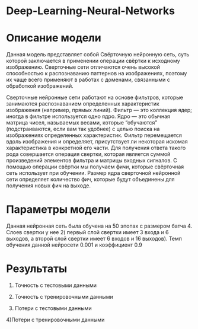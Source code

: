 # Deep-Learning-Neural-Networks
# Описание модели
Данная модель представляет собой Свёрточную нейронную сеть, суть которой заключается в применении операции свёртки к исходному изображению. Сверточные сети отличаются очень высокой способностью к распознаванию паттернов на изображениях, поэтому их чаще всего применяют в работах с доменами, связанными с обработкой изображений.

Сверточные нейронные сети работают на основе фильтров, которые занимаются распознаванием определенных характеристик изображения (например, прямых линий). Фильтр — это коллекция ядер; иногда в фильтре используется одно ядро. Ядро — это обычная матрица чисел, называемых весами, которые “обучаются” (подстраиваются, если вам так удобнее) с целью поиска на изображениях определенных характеристик. Фильтр перемещается вдоль изображения и определяет, присутствует ли некоторая искомая характеристика в конкретной его части. Для получения ответа такого рода совершается операция свертки, которая является суммой произведений элементов фильтра и матрицы входных сигналов. С помощью операции свёртки мы получаем фичи, которые свёрточная сеть использует при обучении. Размер ядра сверточной нейронной сети определяет количество фич, которые будут объединены для получения новых фич на выходе.

# Параметры модели
Данная нейронная сеть была обучена на 50 эпопах с размером батча 4. Слоев свертки у нее 2( первый слой свертки имеет 3 входа и 6 выходов, а второй слой свертки имеет 6 входов и 16 выходов). Темп обучения данной нейросети 0.001 и коэффициент 0.9 
# Результаты 
1) Точность с тестовыми данными 




2) Точность с тренировочными данными 



3) Потери с тестовыми данными



4)Потери с тренировочными данными
